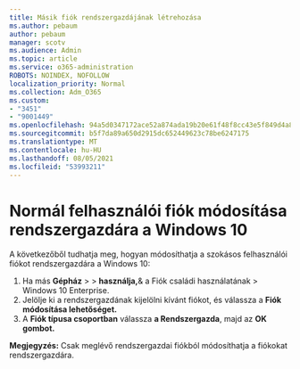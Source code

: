 ```yaml
---
title: Másik fiók rendszergazdájának létrehozása
ms.author: pebaum
author: pebaum
manager: scotv
ms.audience: Admin
ms.topic: article
ms.service: o365-administration
ROBOTS: NOINDEX, NOFOLLOW
localization_priority: Normal
ms.collection: Adm_O365
ms.custom:
- "3451"
- "9001449"
ms.openlocfilehash: 94a5d0347172ace52a874ada19b20e61f48f8cc43e5f849d4a8400a2288aeb88
ms.sourcegitcommit: b5f7da89a650d2915dc652449623c78be6247175
ms.translationtype: MT
ms.contentlocale: hu-HU
ms.lasthandoff: 08/05/2021
ms.locfileid: "53993211"
---
```

# <a name="change-a-standard-user-account-to-an-administrator-in-windows-10"></a>Normál felhasználói fiók módosítása rendszergazdára a Windows 10

A következőből tudhatja meg, hogyan módosíthatja a szokásos felhasználói fiókot rendszergazdára a Windows 10:

1. Ha más **Gépház**  >    >  **használja,**& a Fiók családi használatának  >   Windows 10 Enterprise.
2. Jelölje ki a rendszergazdának kijelölni kívánt fiókot, és válassza a **Fiók módosítása lehetőséget.**
3. A **Fiók típusa csoportban** válassza **a Rendszergazda**, majd az **OK gombot.**

**Megjegyzés:** Csak meglévő rendszergazdai fiókból módosíthatja a fiókokat rendszergazdára.